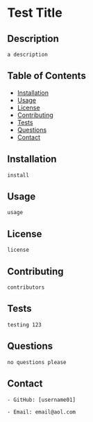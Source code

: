 # Test Title
    
## Description
    a description
    
## Table of Contents
- [Installation](#installation)
- [Usage](#usage)
- [License](#license)
- [Contributing](#contributing)
- [Tests](#tests)
- [Questions](#questions)
- [Contact](#contact)
    
## Installation
    install
    
## Usage
    usage
    
## License
    license
    
## Contributing
    contributors
    
## Tests
    testing 123
    
## Questions
    no questions please
    
## Contact
    - GitHub: [username01]
    
    - Email: email@aol.com